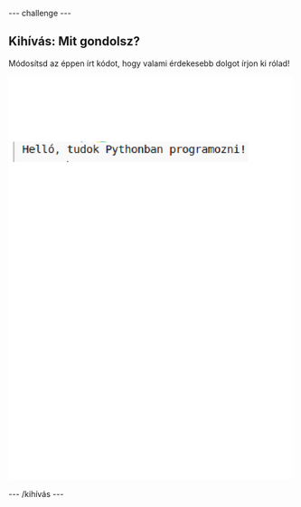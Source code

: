 \--- challenge \---

## Kihívás: Mit gondolsz?

Módosítsd az éppen írt kódot, hogy valami érdekesebb dolgot írjon ki rólad!

![képernyőkép](images/me-mind.png)

\--- /kihívás \---